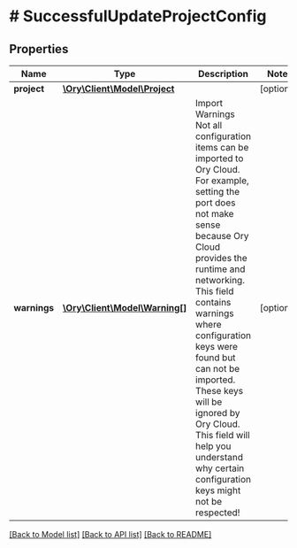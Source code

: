 # # SuccessfulUpdateProjectConfig

## Properties

Name | Type | Description | Notes
------------ | ------------- | ------------- | -------------
**project** | [**\Ory\Client\Model\Project**](Project.md) |  | [optional]
**warnings** | [**\Ory\Client\Model\Warning[]**](Warning.md) | Import Warnings  Not all configuration items can be imported to Ory Cloud. For example, setting the port does not make sense because Ory Cloud provides the runtime and networking.  This field contains warnings where configuration keys were found but can not be imported. These keys will be ignored by Ory Cloud. This field will help you understand why certain configuration keys might not be respected! | [optional]

[[Back to Model list]](../../README.md#models) [[Back to API list]](../../README.md#endpoints) [[Back to README]](../../README.md)
